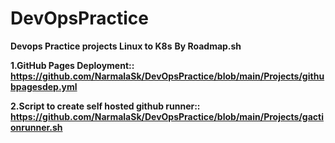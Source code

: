 # DevOpsPractice
**Devops Practice projects Linux to K8s**
**By Roadmap.sh** 

**1.GitHub Pages Deployment:: https://github.com/NarmalaSk/DevOpsPractice/blob/main/Projects/githubpagesdep.yml**

**2.Script to create self hosted github runner:: https://github.com/NarmalaSk/DevOpsPractice/blob/main/Projects/gactionrunner.sh**
